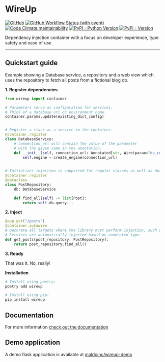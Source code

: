 # WireUp

[![GitHub](https://img.shields.io/github/license/maldoinc/wireup?style=for-the-badge)](https://github.com/maldoinc/wireup)
[![GitHub Workflow Status (with event)](https://img.shields.io/github/actions/workflow/status/maldoinc/wireup/run_all.yml?style=for-the-badge)](https://github.com/maldoinc/wireup)
[![Code Climate maintainability](https://img.shields.io/codeclimate/maintainability/maldoinc/wireup?style=for-the-badge&label=Code+Climate)](https://codeclimate.com/github/maldoinc/wireup)
[![PyPI - Python Version](https://img.shields.io/pypi/pyversions/wireup?style=for-the-badge)](https://pypi.org/project/wireup/)
[![PyPI - Version](https://img.shields.io/pypi/v/wireup?style=for-the-badge)](https://pypi.org/project/wireup/)


Dependency injection container with a focus on developer experience, type safety and ease of use.

---
## Quickstart guide

Example showing a Database service, a repository and a web view which uses the repository to fetch all posts 
from a fictional blog db.

**1. Register dependencies**

```python
from wireup import container

# Parameters serve as configuration for services. 
# Think of a database url or environment name.
container.params.update(existing_dict_config)


# Register a class as a service in the container.
@container.register 
class DatabaseService:
    # connection_url will contain the value of the parameter 
    # with the given name in the annotation.
    def __init__(self, connection_url: Annotated[str, Wire(param="db_connection_url")]):
        self.engine = create_engine(connection_url)

        
# Initializer injection is supported for regular classes as well as dataclasses.
@container.register
@dataclass
class PostRepository:
    db: DatabaseService 

    def find_all(self) -> list[Post]:
        return self.db.query...
```

**2. Inject**

```python
@app.get("/posts")
@container.autowire 
# Decorate all targets where the library must perform injection, such as views in an Api.
# Services are automatically injected based on annotated type. 
def get_posts(post_repository: PostRepository):
    return post_repository.find_all()
```

**3. Ready**

That was it. No, really!


**Installation**

```bash
# Install using poetry:
poetry add wireup

# Install using pip:
pip install wireup
```

## Documentation

For more information [check out the documentation](https://maldoinc.github.io/wireup)

## Demo application

A demo flask application is available at [maldoinc/wireup-demo](https://github.com/maldoinc/wireup-demo)
